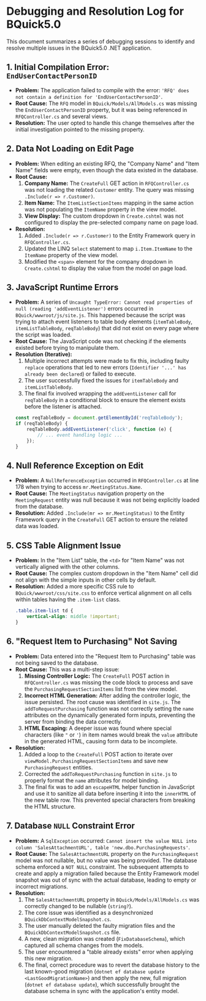 # Debugging and Resolution Log for BQuick5.0

This document summarizes a series of debugging sessions to identify and resolve multiple issues in the BQuick5.0 .NET application.

## 1. Initial Compilation Error: `EndUserContactPersonID`

*   **Problem:** The application failed to compile with the error: `'RFQ' does not contain a definition for 'EndUserContactPersonID'`.
*   **Root Cause:** The `RFQ` model in `BQuick/Models/AllModels.cs` was missing the `EndUserContactPersonID` property, but it was being referenced in `RFQController.cs` and several views.
*   **Resolution:** The user opted to handle this change themselves after the initial investigation pointed to the missing property.

## 2. Data Not Loading on Edit Page

*   **Problem:** When editing an existing RFQ, the "Company Name" and "Item Name" fields were empty, even though the data existed in the database.
*   **Root Cause:**
    1.  **Company Name:** The `CreateFull` GET action in `RFQController.cs` was not loading the related `Customer` entity. The query was missing `.Include(r => r.Customer)`.
    2.  **Item Name:** The `ItemListSectionItems` mapping in the same action was not populating the `ItemName` property in the view model.
    3.  **View Display:** The custom dropdown in `Create.cshtml` was not configured to display the pre-selected company name on page load.
*   **Resolution:**
    1.  Added `.Include(r => r.Customer)` to the Entity Framework query in `RFQController.cs`.
    2.  Updated the LINQ `Select` statement to map `i.Item.ItemName` to the `ItemName` property of the view model.
    3.  Modified the `<span>` element for the company dropdown in `Create.cshtml` to display the value from the model on page load.

## 3. JavaScript Runtime Errors

*   **Problem:** A series of `Uncaught TypeError: Cannot read properties of null (reading 'addEventListener')` errors occurred in `BQuick/wwwroot/js/site.js`. This happened because the script was trying to attach event listeners to table body elements (`itemTableBody`, `itemListTableBody`, `reqTableBody`) that did not exist on every page where the script was loaded.
*   **Root Cause:** The JavaScript code was not checking if the elements existed before trying to manipulate them.
*   **Resolution (Iterative):**
    1.  Multiple incorrect attempts were made to fix this, including faulty `replace` operations that led to new errors (`Identifier '...' has already been declared`) or failed to execute.
    2.  The user successfully fixed the issues for `itemTableBody` and `itemListTableBody`.
    3.  The final fix involved wrapping the `addEventListener` call for `reqTableBody` in a conditional block to ensure the element exists before the listener is attached.
    ```javascript
    const reqTableBody = document.getElementById('reqTableBody');
    if (reqTableBody) {
        reqTableBody.addEventListener('click', function (e) {
            // ... event handling logic ...
        });
    }
    ```

## 4. Null Reference Exception on Edit

*   **Problem:** A `NullReferenceException` occurred in `RFQController.cs` at line 178 when trying to access `mr.MeetingStatus.Name`.
*   **Root Cause:** The `MeetingStatus` navigation property on the `MeetingRequest` entity was null because it was not being explicitly loaded from the database.
*   **Resolution:** Added `.Include(mr => mr.MeetingStatus)` to the Entity Framework query in the `CreateFull` GET action to ensure the related data was loaded.

## 5. CSS Table Alignment Issue

*   **Problem:** In the "Item List" table, the `<td>` for "Item Name" was not vertically aligned with the other columns.
*   **Root Cause:** The complex custom dropdown in the "Item Name" cell did not align with the simple inputs in other cells by default.
*   **Resolution:** Added a more specific CSS rule to `BQuick/wwwroot/css/site.css` to enforce vertical alignment on all cells within tables having the `.item-list` class.
    ```css
    .table.item-list td {
        vertical-align: middle !important;
    }
    ```

## 6. "Request Item to Purchasing" Not Saving

*   **Problem:** Data entered into the "Request Item to Purchasing" table was not being saved to the database.
*   **Root Cause:** This was a multi-step issue:
    1.  **Missing Controller Logic:** The `CreateFull` POST action in `RFQController.cs` was missing the code block to process and save the `PurchasingRequestSectionItems` list from the view model.
    2.  **Incorrect HTML Generation:** After adding the controller logic, the issue persisted. The root cause was identified in `site.js`. The `addToRequestPurchasing` function was not correctly setting the `name` attributes on the dynamically generated form inputs, preventing the server from binding the data correctly.
    3.  **HTML Escaping:** A deeper issue was found where special characters (like `"` or `'`) in item names would break the `value` attribute in the generated HTML, causing form data to be incomplete.
*   **Resolution:**
    1.  Added a loop to the `CreateFull` POST action to iterate over `viewModel.PurchasingRequestSectionItems` and save new `PurchasingRequest` entities.
    2.  Corrected the `addToRequestPurchasing` function in `site.js` to properly format the `name` attributes for model binding.
    3.  The final fix was to add an `escapeHTML` helper function in JavaScript and use it to sanitize all data before inserting it into the `innerHTML` of the new table row. This prevented special characters from breaking the HTML structure.

## 7. Database `NULL` Constraint Error

*   **Problem:** A `SqlException` occurred: `Cannot insert the value NULL into column 'SalesAttachmentURL', table 'new.dbo.PurchasingRequests'`.
*   **Root Cause:** The `SalesAttachmentURL` property on the `PurchasingRequest` model was not nullable, but no value was being provided. The database schema enforced a `NOT NULL` constraint. The subsequent attempts to create and apply a migration failed because the Entity Framework model snapshot was out of sync with the actual database, leading to empty or incorrect migrations.
*   **Resolution:**
    1.  The `SalesAttachmentURL` property in `BQuick/Models/AllModels.cs` was correctly changed to be nullable (`string?`).
    2.  The core issue was identified as a desynchronized `BQuickDbContextModelSnapshot.cs`.
    3.  The user manually deleted the faulty migration files and the `BQuickDbContextModelSnapshot.cs` file.
    4.  A new, clean migration was created (`FixDatabaseSchema`), which captured all schema changes from the models.
    5.  The user encountered a "table already exists" error when applying this new migration.
    6.  The final, correct procedure was to revert the database history to the last known-good migration (`dotnet ef database update <LastGoodMigrationName>`) and then apply the new, full migration (`dotnet ef database update`), which successfully brought the database schema in sync with the application's entity model.

